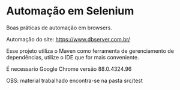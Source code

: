 # Automação em Selenium

Boas práticas de automação em browsers.

Automação do site: https://www.dbserver.com.br/

Esse projeto utiliza o Maven como ferramenta de gerenciamento de dependências, utilize o IDE que for mais conveniente.

É necessario Google Chrome versão 88.0.4324.96

OBS: material trabalhado encontra-se na pasta src/test
